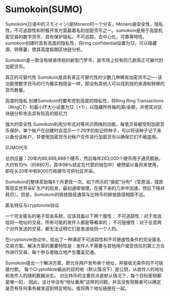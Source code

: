 # Sumokoin(SUMO)

Sumokoin(日语中的スモイイン)是Monero的一个分支，Monero是安全性，隐私性，不可追踪性和积极开发方面最着名的加密货币之一。sumokoin是用于高度机密交易的数字货币，具有保护隐私，不可追踪，去中心化，可靠等特性。sumokoin创建时具有高度的隐私性，将ring confidential设置为12，可以隐藏源，转移量，使其高度抵御区块链分析。

Sumokoin是一款没有继承传统的新型门罗币，是市场上仅有的几款真正可替代的加密货币。

真正的可替代性
Sumokoin是具有真正可替代性的少数几种稀有加密货币之一-该功能使数字货币的行为像实物现金一样，即没有其他人可以找到钱的来源和转移的货币数量。

高度的隐私
创建Sumokoin时要考虑到高度的隐私性，将Ring Ring Transactions（RingCT）的最小环大小设置为12（+1），以隐藏所传输的源/金额，并使其对区块链分析攻击具有较高的抵抗力

强大的安全性
Sumokoin利用分布式对等共识网络的功能，每笔交易都受到加密货币保护。单个帐户在创建时会显示一个26字的助记符种子，可以将该种子记下来以备份该帐户，并使用加密货币对帐户文件进行加密货币以确保它们不被盗用。

SUMO代币

总供应量：20年内88,888,888个硬币，然后每年263,000个硬币用于通货膨胀。大约有10％（约880万，其中98％锁定在代管的钱包中）被预留以备将来使用，即在头20年中有8000万枚硬币可供社区开采。

Sumokoin的整体奖励每6个月更改一次，如下所示的“骆驼”分布*（受原油，煤炭等现实世界采矿生产的启发，最初通常很慢，在接下来的几年中加速，然后下降并耗尽）。但是，Sumokoin的排放路径通常与比特币的排放路径相距不远。

匿名特征与cryptonote协议

一个完全匿名的电子现金系统，应该具备以下两个属性：
不可追踪性：对于发送给同一地址的交易，所有可能的发件人都是等概率的；
不可链接性：对于任意两个对外发送的交易，都无法证明它们是发送给同一个人的。

在cryptonote协议中，给出了一种满足不可追踪性和不可链接性条件的完全匿名交易方案。解决方案的重要特性是：发件人不需要与其他用户或受信任的第三方合作进行交易，每个参与者独立地产生覆盖交通。

Sumokoin提出一个解决方案，即允许用户发布单个地址，并接收无条件的不可链接付款。 每个CryptoNote输出的目的地（默认情况下）是公钥，从收件人的地址和发件人的随机数据派生。 对比特币的主要优点是默认情况下，每个目标密钥都是唯一的， 因此，设计中没有“地址重用”这样的问题，并且没有观察者可以确定是否有任何事务被发送到特定地址，或将两个地址链接在一起。
